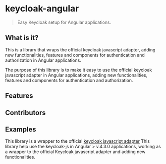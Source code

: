 # keycloak-angular

> Easy Keycloak setup for Angular applications.

## What is it?

This is a library that wraps the official keycloak javascript adapter, adding new functionalities, features and components for authentication and authorization in Angular applications.

The purpose of this library is to make it easy to use the official keycloak javascript adapter in Angular applications, adding new functionalities, features and components for authentication and authorization.

## Features

## Contributors

## Examples

This library is a wrapper to the official [keycloak javascript adapter]()
This library help use the keycloak-js in Angular > v.4.3.0 applications, working as a wrapper to the official Keycloak javascript adapter and adding new functionalities.
